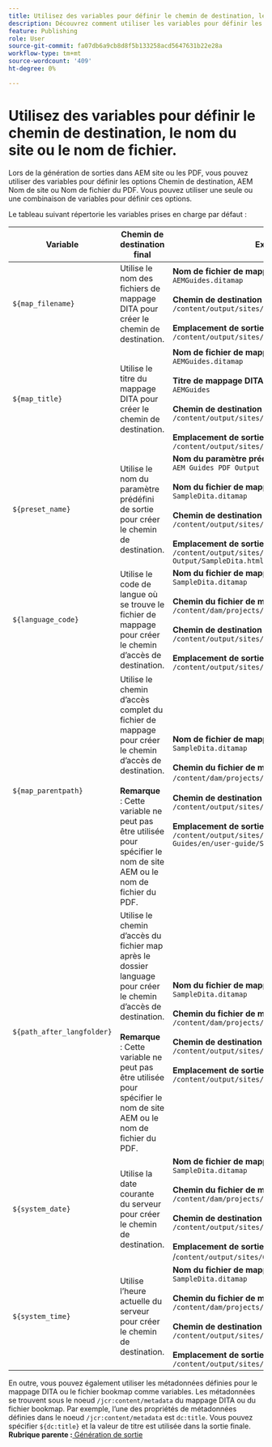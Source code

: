 ```yaml
---
title: Utilisez des variables pour définir le chemin de destination, le nom du site ou le nom de fichier.
description: Découvrez comment utiliser les variables pour définir les options Chemin de destination, Nom du site ou Nom de fichier. Variables prêtes à l’emploi connues prises en charge dans AEM Guides.
feature: Publishing
role: User
source-git-commit: fa07db6a9cb8d8f5b133258acd5647631b22e28a
workflow-type: tm+mt
source-wordcount: '409'
ht-degree: 0%

---
```


# Utilisez des variables pour définir le chemin de destination, le nom du site ou le nom de fichier.


Lors de la génération de sorties dans AEM site ou les PDF, vous pouvez utiliser des variables pour définir les options Chemin de destination, AEM Nom de site ou Nom de fichier du PDF. Vous pouvez utiliser une seule ou une combinaison de variables pour définir ces options.

Le tableau suivant répertorie les variables prises en charge par défaut :

| Variable | Chemin de destination final | Exemple |
| --- | --- | --- |
| `${map_filename}` | Utilise le nom des fichiers de mappage DITA pour créer le chemin de destination. | **Nom de fichier de mappage DITA** :<br>`AEMGuides.ditamap`<br><br>**Chemin de destination** configuré comme suit :<br>`/content/output/sites/${map_filename}`<br><br>**Emplacement de sortie final**:<br>`/content/output/sites/aemGuides/AEMGuides.html` |
| `${map_title}` | Utilise le titre du mappage DITA pour créer le chemin de destination. | **Nom de fichier de mappage DITA** :<br>`AEMGuides.ditamap`<br><br>**Titre de mappage DITA** :<br>`AEMGuides`<br><br>**Chemin de destination** configuré comme suit :<br>`/content/output/sites/${map_title}`<br><br>**Emplacement de sortie final** :<br>`/content/output/sites/AEMGuides/AEMGuides.html` |
| `${preset_name}` | Utilise le nom du paramètre prédéfini de sortie pour créer le chemin de destination. | **Nom du paramètre prédéfini de sortie** :<br>`AEM Guides PDF Output`<br><br>**Nom du fichier de mappage DITA** :<br>`SampleDita.ditamap`<br><br>**Chemin de destination** configuré comme suit :<br>`/content/output/sites/${preset_name}`<br><br>**Emplacement de sortie final** :<br>`/content/output/sites/AEM Guides PDF Output/SampleDita.html` |
| `${language_code}` | Utilise le code de langue où se trouve le fichier de mappage pour créer le chemin d’accès de destination. | **Nom du fichier de mappage DITA** :<br>`SampleDita.ditamap`<br><br>**Chemin du fichier de mappage DITA** :<br>`/content/dam/projects/AEM-Guides/en/user-guide/`<br><br>**Chemin de destination** configuré comme suit :<br>`/content/output/sites/${language_code}`<br><br>**Emplacement de sortie final** :<br>`/content/output/sites/en/SampleDita.html` |
| `${map_parentpath}` | Utilise le chemin d’accès complet du fichier de mappage pour créer le chemin d’accès de destination.<br><br>**Remarque** : Cette variable ne peut pas être utilisée pour spécifier le nom de site AEM ou le nom de fichier du PDF. | **Nom de fichier de mappage DITA** :<br>`SampleDita.ditamap`<br><br>**Chemin du fichier de mappage DITA** :<br>`/content/dam/projects/AEM-Guides/en/user-guide`/<br><br>**Chemin de destination** configuré comme suit :<br>`/content/output/sites/${map_parentpath}`<br><br>**Emplacement de sortie final**:<br>`/content/output/sites/content/dam/projects/AEM-Guides/en/user-guide/SampleDita.html` |
| `${path_after_langfolder}` | Utilise le chemin d’accès du fichier map après le dossier language pour créer le chemin d’accès de destination.<br><br>**Remarque** : Cette variable ne peut pas être utilisée pour spécifier le nom de site AEM ou le nom de fichier du PDF. | **Nom du fichier de mappage DITA** :<br>`SampleDita.ditamap`<br><br>**Chemin du fichier de mappage DITA** :<br>`/content/dam/projects/AEM-Guides/en/user-guide/`<br><br>**Chemin de destination** configuré comme suit :<br>`/content/output/sites/${path\_after\_langfolder}`<br><br>**Emplacement de sortie final** :<br>`/content/output/sites/user-guide/SampleDita.html` |
| `${system_date}` | Utilise la date courante du serveur pour créer le chemin de destination. | **Nom de fichier de mappage DITA** : <br> `SampleDita.ditamap` <br><br> **Chemin du fichier de mappage DITA :** <br> `/content/dam/projects/AEM-Guides/en/user-guide/` <br><br> **Chemin de destination** configuré comme suit : <br> `/content/output/sites/${system_date}` <br> <br> **Emplacement de sortie final :** <br> /`content/output/sites/08252023/SampleDita.html` |
| `${system_time}` | Utilise l’heure actuelle du serveur pour créer le chemin de destination. | **Nom du fichier de mappage DITA :** <br>`SampleDita.ditamap` <br> <br> **Chemin du fichier de mappage DITA :** <br>`/content/dam/projects/AEM-Guides/en/user-guide/` <br><Br>**Chemin de destination** configuré comme suit : <br> `/content/output/sites/${system_time}`<br><br>**Emplacement de sortie final :**<br>`/content/output/sites/055612/SampleDita.html` |

En outre, vous pouvez également utiliser les métadonnées définies pour le mappage DITA ou le fichier bookmap comme variables. Les métadonnées se trouvent sous le noeud `/jcr:content/metadata` du mappage DITA ou du fichier bookmap. Par exemple, l’une des propriétés de métadonnées définies dans le noeud `/jcr:content/metadata` est `dc:title`. Vous pouvez spécifier `${dc:title}` et la valeur de titre est utilisée dans la sortie finale.
**Rubrique parente :**[ Génération de sortie](generate-output.md)
